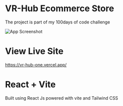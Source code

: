 
# VR-Hub Ecommerce Store

The project is part of my 100days of code challenge


![App Screenshot](/screenshot.PNG)

# View Live Site

https://vr-hub-one.vercel.app/


# React + Vite

Built using React Js powered with vite and Tailwind CSS
